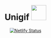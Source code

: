 <div align="center"> 
  <h1>Unigif  <img src="https://static.ezgif.com/images/bg-transparent.gif" height=50/></h1>
  
 [![Netlify Status](https://api.netlify.com/api/v1/badges/3536249b-e716-445c-a2cd-5d52db6b1583/deploy-status)](https://app.netlify.com/sites/unigif/deploys)
  
</div>
